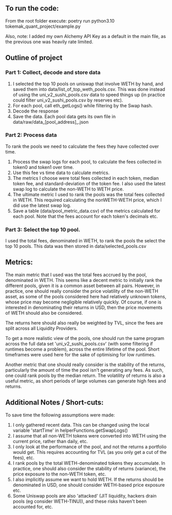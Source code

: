 
## To run the code:

From the root folder execute:
poetry run python3.10 tokemak_quant_project/example.py

Also, note: I added my own Alchemy API Key as a default in the main file, as the previous one was heavily rate limited.

## Outline of project

### Part 1: Collect, decode and store data
1. I selected the top 10 pools on uniswap that involve WETH by hand, and saved them into data/list_of_top_weth_pools.csv. This was done instead of using the uni_v2_sushi_pools.csv data to speed things up (in practice could filter uni_v2_sushi_pools.csv by reserves etc).
2. For each pool, call eth_getLogs() while filtering by the Swap hash. 
3. Decode the response
4. Save the data. Each pool data gets its own file in data/raw/data_[pool_address]_.json

### Part 2: Process data
To rank the pools we need to calculate the fees they have collected over time. 
1. Process the swap logs for each pool, to calculate the fees collected in token0 and token1 over time.
2. Use this fee vs time data to calculate metrics.
3. The metrics I choose were total fees collected in each token, median token fee, and standard-deviation of the token fee. I also used the latest swap log to calculate the non-WETH to WETH price.
4. The ultimate metric I used to rank the pools was the total fees collected in WETH. This required calculating the nonWETH-WETH price, which I did use the latest swap log.
5. Save a table (data/pool_metric_data.csv) of the metrics calculated for each pool. Note that the fees account for each token's decimals etc.

### Part 3: Select the top 10 pool.
I used the total fees, denominated in WETH, to rank the pools the select the top 10 pools.
This data was then stored in data/selected_pools.csv

## Metrics:

The main metric that I used was the total fees accrued by the pool, denominated in WETH. This seems like a decent metric to initially rank the different pools, given it is a common asset between all pairs. However, in practice, one should really consider the price volatility of the non-WETH asset, as some of the pools considered here had relatively unknown tokens, whose price may become negligible relatively quickly. Of course, if one is interested in denominating their returns in USD, then the price movements of WETH should also be considered. 

The returns here should also really be weighted by TVL, since the fees are split across all Liquidity Providers.

To get a more realistic view of the pools, one should run the same program across the full data set 'uni_v2_sushi_pools.csv' (with some filtering if runtimes become a problem), across the entire lifetime of the pool. Short timeframes were used here for the sake of optimising for low runtimes.

Another metric that one should really consider is the stability of the returns, particularly the amount of time the pool isn't generating any fees. As such, one could rank pools by the median return. The volatility of returns is also a useful metric, as short periods of large volumes can generate high fees and returns.

## Additional Notes / Short-cuts:

To save time the following assumptions were made:
1. I only gathered recent data. This can be changed using the local variable 'startTime' in helperFunctions.getSwapLogs()
2. I assume that all non-WETH tokens were converted into WETH using the current price, rather than daily, etc.
3. I only look at the performance of the pool, and not the returns a portfolio would get. This requires accounting for TVL (as you only get a cut of the fees), etc.
4. I rank pools by the total WETH-denominated tokens they accumulate. In practice, one should also consider the stability of returns (variance), the price exposure to the non-WETH token, etc. 
5. I also implicitly assume we want to hold WETH. If the returns should be denominated in USD, one should consider WETH-based price exposure etc.
6. Some Uniswap pools are also 'attacked' (JIT liquidity, hackers drain pools (eg consider WETH-TINU)), and these risks haven't been accounted for, etc.

